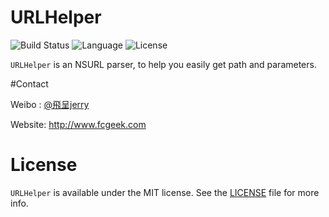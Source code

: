 # URLHelper
![Build Status](https://travis-ci.org/fcgeek/URLHelper.svg)
![Language](https://img.shields.io/badge/language-Swift%202.2-orange.svg)
![License](https://img.shields.io/github/license/mashape/apistatus.svg)

`URLHelper` is an NSURL parser, to help you easily get path and parameters.


#Contact

Weibo : [@飛呈jerry](http://weibo.com/2871687492)

Website: http://www.fcgeek.com

# License

`URLHelper` is available under the MIT license. See the [LICENSE](./LICENSE) file for more info.
